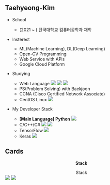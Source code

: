 <!--
**Kim-Taehyeong/Kim-Taehyeong** is a ✨ _special_ ✨ repository because its `README.md` (this file) appears on your GitHub profile.

Here are some ideas to get you started:


- 🔭 I’m currently working on ...
- 🌱 I’m currently learning ...
- 👯 I’m looking to collaborate on ...
- 🤔 I’m looking for help with ...
- 💬 Ask me about ...
- 📫 How to reach me: ...
- 😄 Pronouns: ...
- ⚡ Fun fact: ...
-->

## Taehyeong-Kim
- School
  - (2021 ~ ) 단국대학교 컴퓨터공학과 재학
- Insterest
  - ML(Machine Learning), DL(Deep Learning)
  - Open-CV Programming
  - Web Service with APIs
  - Google Cloud Platform
 
- Studying
  - Web Language <img src="https://img.shields.io/badge/HTML5-E34F26?style=flat-square&logo=HTML5&logoColor=white"/> <img src="https://img.shields.io/badge/JavaScript-F7DF1E?style=flat-square&logo=JavaScript&logoColor=white"/> <img src="https://img.shields.io/badge/CSS3-1572B6?style=flat-square&logo=CSS3&logoColor=white"/>
  - PS(Problem Solving) with Baekjoon
  - CCNA (Cisco Certified Network Associate)
  - CentOS Linux <img src="https://img.shields.io/badge/CentOS-262577?style=flat-square&logo=CentOS&logoColor=white"/>
 
- My Developer Stack
  - <b>\[Main Language\] Python</b> <img src="https://img.shields.io/badge/Python-3776AB?style=flat-square&logo=Python&logoColor=white"/>
  - C/C++/C# <img src="https://img.shields.io/badge/C-A8B9CC?style=flat-square&logo=C&logoColor=white"/> <img src="https://img.shields.io/badge/C++-00599C?style=flat-square&logo=C++&logoColor=white"/>
  - TensorFlow <img src="https://img.shields.io/badge/TensorFlow-FF6F00?style=flat-square&logo=TensorFlow&logoColor=white"/>
  - Keras <img src="https://img.shields.io/badge/Keras-D00000?style=flat-square&logo=Keras&logoColor=white"/>

## Cards
<div align=center> <p> <b>Stack</b> </p> </div>
<center> Stack </center>
<a href="[연결할 링크]" target="_blank"><img src="https://img.shields.io/badge/[쓰고 싶은 텍스트]-[컬러 코드]?style=flat-square&logo=[브랜드 이름]&logoColor=white"/></a>
<img src="https://img.shields.io/badge/Python-3776AB?style=flat-square&logo=Python&logoColor=white"/>

